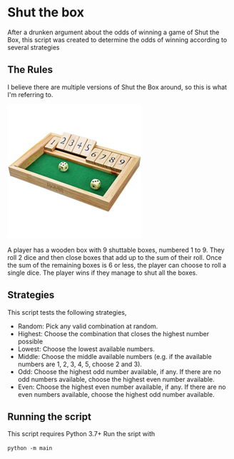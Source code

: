 # Shut the box

After a drunken argument about the odds of winning a game of Shut the Box, this script was created to determine the odds of winning according to several strategies

## The Rules

I believe there are multiple versions of Shut the Box around, so this is what I'm referring to. 

![Shut the box](shut-the-box.webp "Shut the Box")

A player has a wooden box with 9 shuttable boxes, numbered 1 to 9. They roll 2 dice and then close boxes that add up to the sum of their roll. Once the sum of the remaining boxes is 6 or less, the player can choose to roll a single dice. The player wins if they manage to shut all the boxes. 

## Strategies

This script tests the following strategies, 

* Random: Pick any valid combination at random. 
* Highest: Choose the combination that closes the highest number possible
* Lowest: Choose the lowest available numbers.
* Middle: Choose the middle available numbers (e.g. if the available numbers are 1, 2, 3, 4, 5, choose 2 and 3).
* Odd: Choose the highest odd number available, if any. If there are no odd numbers available, choose the highest even number available.
* Even: Choose the highest even number available, if any. If there are no even numbers available, choose the highest odd number available.

## Running the script

This script requires Python 3.7+ Run the sript with 

```python -m main```

